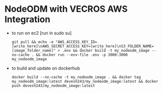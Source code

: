 # NodeODM with VECROS AWS Integration

- to run on ec2 [run in sudo su]
    ```
    git pull && echo -e "AWS_ACCESS_KEY_ID=[write_here]\nAWS_SECRET_ACCESS_KEY=[write_here]\nS3_FOLDER_NAME=[image_folder_name]" > .env && docker build -t my_nodeodm_image --no-cache . && docker run --env-file .env -p 3000:3000 my_nodeodm_image
    ```

- to build and update on dockerhub
    ```
    docker build --no-cache -t my_nodeodm_image . && docker tag my_nodeodm_image:latest devesh243/my_nodeodm_image:latest && docker push devesh243/my_nodeodm_image:latest
    ```